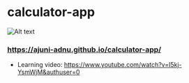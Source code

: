 # calculator-app
![Alt text](relative%20path/to/Screenshot.png?raw=true "Title")
### https://ajuni-adnu.github.io/calculator-app/
- Learning video: https://www.youtube.com/watch?v=I5kj-YsmWjM&authuser=0
